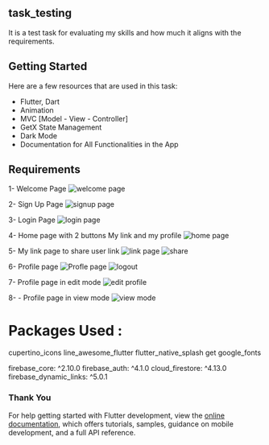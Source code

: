 ## task_testing

It is a test task for evaluating my skills and how much it aligns with the requirements.

## Getting Started


Here are a few resources that are used in this task:
- Flutter, Dart
- Animation
- MVC [Model - View - Controller]
- GetX State Management
- Dark Mode
- Documentation for All Functionalities in the App

## Requirements
1- Welcome Page 
![welcome page](https://github.com/Ahmedsamiir/Task_Testing/assets/54223782/02ef5357-635b-48b2-9f43-3cf1ebc5b705)

2- Sign Up Page
![signup page](https://github.com/Ahmedsamiir/Task_Testing/assets/54223782/d249c42b-9b54-42c9-b5e2-716085303463)

3- Login Page
![login page](https://github.com/Ahmedsamiir/Task_Testing/assets/54223782/ba4fd0b3-25c1-49dd-90f2-a5fec2e04196)

4- Home page with 2 buttons My link and my profile
![home page](https://github.com/Ahmedsamiir/Task_Testing/assets/54223782/36712541-84a4-4fa4-bbac-ad4e2577ed9e)

5- My link page to share user link
![link page](https://github.com/Ahmedsamiir/Task_Testing/assets/54223782/be88e260-5482-45b8-ac0c-87367d21d749)
![share](https://github.com/Ahmedsamiir/Task_Testing/assets/54223782/09cc7bb8-b1a3-4566-99d1-a74a3950c4a7)

6- Profile page
![Profle page](https://github.com/Ahmedsamiir/Task_Testing/assets/54223782/e1e62665-7054-4b6c-9e28-83a215d4781b)
![logout](https://github.com/Ahmedsamiir/Task_Testing/assets/54223782/14e4d5e5-7910-439f-81d2-2cde294f20b8)

7- Profile page in edit mode
![edit profile](https://github.com/Ahmedsamiir/Task_Testing/assets/54223782/6fd26a3e-b7ff-4210-9e72-e2aca8bff0e4)

8- - Profile page in view mode
![view mode](https://github.com/Ahmedsamiir/Task_Testing/assets/54223782/7216806a-52ad-4820-92a2-ade53d9812c1)

# Packages Used : 
  cupertino_icons
  line_awesome_flutter
  flutter_native_splash
  get
  google_fonts

  firebase_core: ^2.10.0
  firebase_auth: ^4.1.0
  cloud_firestore: ^4.13.0
  firebase_dynamic_links: ^5.0.1

  ### Thank You 














For help getting started with Flutter development, view the
[online documentation](https://docs.flutter.dev/), which offers tutorials,
samples, guidance on mobile development, and a full API reference.
